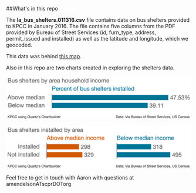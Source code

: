 ##What's in this repo

The **la_bus_shelters.011316.csv** file contains data on bus shelters provided to KPCC in January 2016. The file contains five columns from the PDF provided by Bureau of Street Services (id, furn_type, address, permit_issued and installed) as well as the latitude and longitude, which we geocoded.

This data was behind [this map](http://projects.scpr.org/maps/bus-shelters/).

Also in this repo are two charts created in exploring the shelters data.

![](Bus_shelters_by_area_household_income_Percent_of_bus_shelters_installed_chartbuilder.png)

![](Bus_shelters_installed_by_area_Above_median_income_Below_median_income_chartbuilder.png)

Feel free to get in touch with Aaron with questions at amendelsonATscprDOTorg